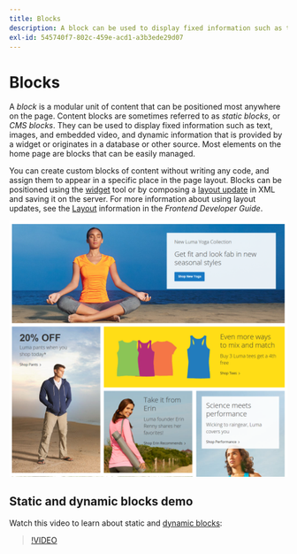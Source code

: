 ```yaml
---
title: Blocks
description: A block can be used to display fixed information such as text, images, and embedded video, and dynamic information.
exl-id: 545740f7-802c-459e-acd1-a3b3ede29d07
---
```

# Blocks

A _block_ is a modular unit of content that can be positioned most anywhere on the page. Content blocks are sometimes referred to as _static blocks_, or _CMS blocks_. They can be used to display fixed information such as text, images, and embedded video, and dynamic information that is provided by a widget or originates in a database or other source. Most elements on the home page are blocks that can be easily managed.

You can create custom blocks of content without writing any code, and assign them to appear in a specific place in the page layout. Blocks can be positioned using the [widget](widget-static-block.md) tool or by composing a [layout update](layout-updates.md) in XML and saving it on the server. For more information about using layout updates, see the [Layout][1] information in the _Frontend Developer Guide_.

![Blocks on the sample storefront home page](./assets/storefront-blocks-home-page.png)<!-- zoom -->

[1]: https://devdocs.magento.com/guides/v2.4/frontend-dev-guide/layouts/layout-overview.html

## Static and dynamic blocks demo

Watch this video to learn about static and [dynamic blocks](dynamic-blocks.md):

>[!VIDEO](https://video.tv.adobe.com/v/343781?quality=12&learn=on)
